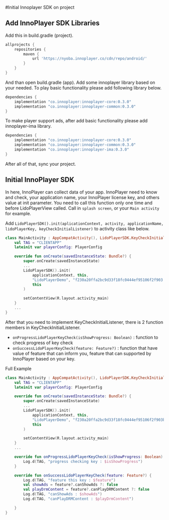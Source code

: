 #Initial Innoplayer SDK on project

## Add InnoPlayer SDK Libraries

Add this in build.gradle (project).

```groovy
allprojects {
    repositories {
        maven {
            url 'https://nyoba.innoplayer.co/cdn/repo/android/'
        }
    }
}
```

And than open build.gradle (app). Add some innoplayer library based on your needed. 
To play basic functionality please add following library below.
```groovy
dependencies {
    implementation "co.innoplayer:innoplayer-core:0.3.0"
    implementation "co.innoplayer:innoplayer-common:0.3.0"
}
```

To make player support ads, after add basic functionality please add innoplayer-ima library.
```groovy
dependencies {
    implementation "co.innoplayer:innoplayer-core:0.3.0"
    implementation "co.innoplayer:innoplayer-common:0.3.0"
    implementation "co.innoplayer:innoplayer-ima:0.3.0"
}
```

After all of that, sync your project.

## Initial InnoPlayer SDK

In here, InnoPlayer can collect data of your app.
InnoPlayer need to know and check, your application name, your InnoPlayer license key, and others value at init parameter.
You need to call this function only one time and before LidoPlayerView called. Call in ``splash screen``, or your ``Main activity`` for example.

Add ``LidoPlayerSDK().init(aplicationContext, activity, applicationName, lidoPlayerKey, keyCheckInitialListener)`` to activity class like below.

```kotlin
class MainActivity : AppCompatActivity(), LidoPlayerSDK.KeyCheckInitialListener {
    val TAG = "CLIENTAPP"
    lateinit var playerConfig: PlayerConfig

    override fun onCreate(savedInstanceState: Bundle?) {
        super.onCreate(savedInstanceState)
        ...
        LidoPlayerSDK().init(
            applicationContext, this,
            "LidoPlayerDemo", "f230a20ffa2bc9d33f18fc0444ef95106f2f903....",
            this
        )

        setContentView(R.layout.activity_main)
    }
    ...
}
```

After that you need to implement KeyCheckInitialListener, there is 2 function members in KeyCheckInitialListener.

* ``onProgressLidoPlayerKeyCheck(isShowProgress: Boolean)`` : function to check progress of key check
* ``onSuccessLidoPlayerKeyCheck(feature: Feature?)`` : function that have value of feature that can inform you, feature that can supported by InnoPlayer based on your key.

Full Example

```kotlin
class MainActivity : AppCompatActivity(), LidoPlayerSDK.KeyCheckInitialListener {
    val TAG = "CLIENTAPP"
    lateinit var playerConfig: PlayerConfig

    override fun onCreate(savedInstanceState: Bundle?) {
        super.onCreate(savedInstanceState)
        ...
        LidoPlayerSDK().init(
            applicationContext, this,
            "LidoPlayerDemo", "f230a20ffa2bc9d33f18fc0444ef95106f2f903bbfaf30a45b15c60619f8d70b",
            this
        )

        setContentView(R.layout.activity_main)
    }
    ...

    override fun onProgressLidoPlayerKeyCheck(isShowProgress: Boolean) {
        Log.d(TAG, "progress checking key : $isShowProgress")
    }

    override fun onSuccessLidoPlayerKeyCheck(feature: Feature?) {
        Log.d(TAG, "feature this key : $feature")
        val showAds = feature?.canShowAds ?: false
        val playDrmContent = feature?.canPlayDRMContent ?: false
        Log.d(TAG, "canShowAds : $showAds")
        Log.d(TAG, "canPlayDRMContent : $playDrmContent")

    }
}
```
